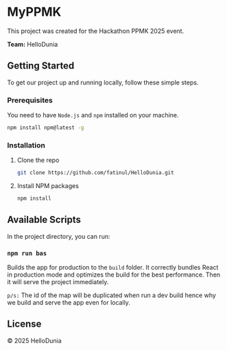 # MyPPMK

This project was created for the Hackathon PPMK 2025 event.

**Team:** HelloDunia

## Getting Started

To get our project up and running locally, follow these simple steps.

### Prerequisites

You need to have `Node.js` and `npm` installed on your machine.
  ```sh
  npm install npm@latest -g
  ```

### Installation

1. Clone the repo
   
   ```sh
   git clone https://github.com/fatinul/HelloDunia.git
   ```
2. Install NPM packages

   ```sh
   npm install
   ```

## Available Scripts

In the project directory, you can run:

### `npm run bas`

Builds the app for production to the `build` folder.
It correctly bundles React in production mode and optimizes the build for the best performance. Then it will serve the project immediately. 

`p/s:` The id of the map will be duplicated when run a dev build hence why we build and serve the app even for locally.

## License

&copy; 2025 HelloDunia